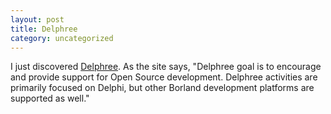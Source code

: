 ```yaml
---
layout: post
title: Delphree
category: uncategorized
---
```


I just discovered <a href="http://delphree.clexpert.com/">Delphree</a>.  As the site says, "Delphree goal is to encourage and provide support for Open Source development. Delphree activities are primarily focused on Delphi, but other Borland development platforms are supported as well."
